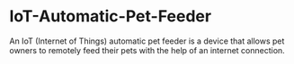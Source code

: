 # IoT-Automatic-Pet-Feeder
An IoT (Internet of Things) automatic pet feeder is a device that allows pet owners to remotely feed their pets with the help of an internet connection.
